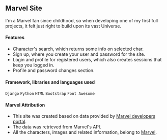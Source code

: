 ## Marvel Site
I'm a Marvel fan since childhood, so when developing one of my first full projects, it felt just right to build upon its vast Universe.

#### Features
- Character's search, which returns some info on selected char.
- Sign up, where you create your user and password for the site.
- Login and profile for registered users, which also creates sessions that keep you logged in.
- Profile and password changes section.

#### Framework, libraries and languages used
`Django` `Python` `HTML` `Bootstrap` `Font Awesome`

#### Marvel Attribution
- This site was created based on data provided by [Marvel developers portal](https://developer.marvel.com/).
- The data was retrieved from Marvel's API.
- All the characters, images and related information, belong to [Marvel](https://www.marvel.com/).
